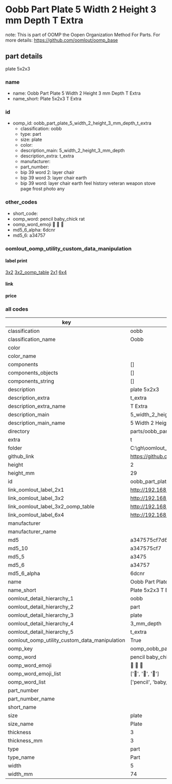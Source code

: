# Oobb Part Plate 5 Width 2 Height 3 mm Depth T Extra  

note: This is part of OOMP the Oopen Organization Method For Parts. For more details: https://github.com/oomlout/oomp_base

##  part details
  



plate 5x2x3



### name
* name: Oobb Part Plate 5 Width 2 Height 3 mm Depth T Extra
* name_short: Plate 5x2x3 T Extra
### id
* oomp_id: oobb_part_plate_5_width_2_height_3_mm_depth_t_extra
  * classification: oobb
  * type: part
  * size: plate
  * color: 
  * description_main: 5_width_2_height_3_mm_depth
  * description_extra: t_extra
  * manufacturer: 
  * part_number: 
  * bip 39 word 2: layer chair
  * bip 39 word 3: layer chair earth
  * bip 39 word: layer chair earth feel history veteran weapon stove page frost photo any

### other_codes
* short_code: 
* oomp_word: pencil baby_chick rat
* oomp_word_emoji :pencil: :baby_chick: :rat:
* md5_6_alpha: 6dcnr
* md5_6: a34757






### oomlout_oomp_utility_custom_data_manipulation
#### label print
[3x2](http://192.168.1.245:1112/?label=oomp%206dcnr)
[3x2_oomp_table](http://192.168.1.108:1112/?label=oomp%206dcnr)
[2x1](http://192.168.1.242:1112/?label=oomp%206dcnr)
[6x4](http://192.168.1.55:1112/?label=oomp%206dcnr)    

#### link

                              

#### price







### all codes 
| key | value |  
| --- | --- |  
| classification | oobb |  
| classification_name | Oobb |  
| color |  |  
| color_name |  |  
| components | [] |  
| components_objects | [] |  
| components_string | [] |  
| description | plate 5x2x3 |  
| description_extra | t_extra |  
| description_extra_name | T Extra |  
| description_main | 5_width_2_height_3_mm_depth |  
| description_main_name | 5 Width 2 Height 3 mm Depth |  
| directory | parts/oobb_part_plate_5_width_2_height_3_mm_depth_t_extra |  
| extra | t |  
| folder | C:\gh\oomlout_oobb_version_4_generated_parts\things\oobb_part_plate_5_width_2_height_3_mm_depth_t_extra |  
| github_link | https://github.com/oomlout/oomlout_oomp_part_src/tree/main/parts/oobb_part_plate_5_width_2_height_3_mm_depth_t_extra |  
| height | 2 |  
| height_mm | 29 |  
| id | oobb_part_plate_5_width_2_height_3_mm_depth_t_extra |  
| link_oomlout_label_2x1 | http://192.168.1.242:1112/?label=oomp%206dcnr |  
| link_oomlout_label_3x2 | http://192.168.1.245:1112/?label=oomp%206dcnr |  
| link_oomlout_label_3x2_oomp_table | http://192.168.1.108:1112/?label=oomp%206dcnr |  
| link_oomlout_label_6x4 | http://192.168.1.55:1112/?label=oomp%206dcnr |  
| manufacturer |  |  
| manufacturer_name |  |  
| md5 | a347575cf7d6bf0bccb6154c8ac973f2 |  
| md5_10 | a347575cf7 |  
| md5_5 | a3475 |  
| md5_6 | a34757 |  
| md5_6_alpha | 6dcnr |  
| name | Oobb Part Plate 5 Width 2 Height 3 mm Depth T Extra |  
| name_short | Plate 5x2x3 T Extra |  
| oomlout_detail_hierarchy_1 | oobb |  
| oomlout_detail_hierarchy_2 | part |  
| oomlout_detail_hierarchy_3 | plate |  
| oomlout_detail_hierarchy_4 | 3_mm_depth |  
| oomlout_detail_hierarchy_5 | t_extra |  
| oomlout_oomp_utility_custom_data_manipulation | True |  
| oomp_key | oomp_oobb_part_plate_5_width_2_height_3_mm_depth_t_extra |  
| oomp_word | pencil baby_chick rat |  
| oomp_word_emoji | :pencil: :baby_chick: :rat: |  
| oomp_word_emoji_list | [':pencil:', ':baby_chick:', ':rat:'] |  
| oomp_word_list | ['pencil', 'baby_chick', 'rat'] |  
| part_number |  |  
| part_number_name |  |  
| short_name |  |  
| size | plate |  
| size_name | Plate |  
| thickness | 3 |  
| thickness_mm | 3 |  
| type | part |  
| type_name | Part |  
| width | 5 |  
| width_mm | 74 |  
